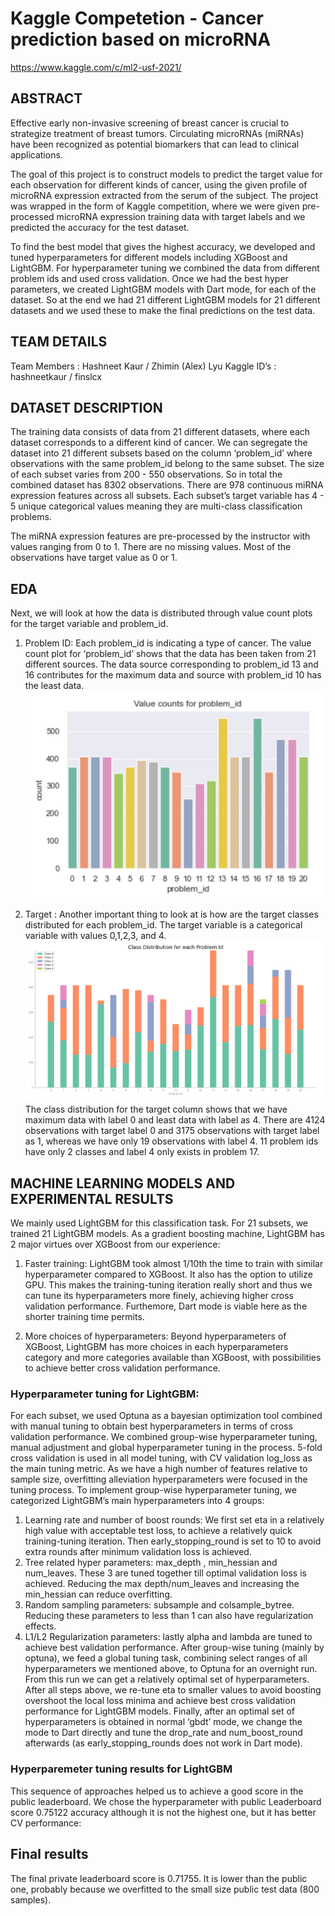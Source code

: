 # Kaggle Competetion - Cancer prediction based on microRNA
<a href="https://www.kaggle.com/c/ml2-usf-2021/">https://www.kaggle.com/c/ml2-usf-2021/</a>
## ABSTRACT
Effective early non-invasive screening of breast cancer is crucial to strategize treatment of breast tumors. Circulating microRNAs (miRNAs) have been recognized as potential biomarkers that can lead to clinical applications.

The goal of this project is to construct models to predict the target value for each observation for different kinds of cancer, using the given profile of microRNA expression extracted from the serum of the subject. The project was wrapped in the form of Kaggle competition, where we were given pre-processed microRNA expression training data with target labels and we predicted the accuracy for the test dataset.

To find the best model that gives the highest accuracy, we developed and tuned hyperparameters for different models including XGBoost and LightGBM. For hyperparameter tuning we combined the data from different problem ids and used cross validation. Once we had the best hyper parameters, we created LightGBM models with Dart mode, for each of the dataset. So at the end we had 21 different LightGBM models for 21 different datasets and we used these to make the final predictions on the test data.

## TEAM DETAILS
Team Members : Hashneet Kaur / Zhimin (Alex) Lyu Kaggle ID’s : hashneetkaur / finslcx

## DATASET DESCRIPTION
The training data consists of data from 21 different datasets, where each dataset corresponds to a different kind of cancer. We can segregate the dataset into 21 different subsets based on the column ‘problem_id’ where observations with the same problem_id belong to the same subset. The size of each subset varies from 200 - 550 observations. So in total the combined dataset has 8302 observations. There are 978 continuous miRNA expression features across all subsets. Each subset’s target variable has 4 - 5 unique categorical values meaning they are multi-class classification problems.

The miRNA expression features are pre-processed by the instructor with values ranging from 0 to 1. There are no missing values. Most of the observations have target value as 0 or 1.

## EDA
Next, we will look at how the data is distributed through value count plots for the target variable and problem_id.
1. Problem ID: Each problem_id is indicating a type of cancer.
The value count plot for ‘problem_id’ shows that the data has been taken from 21 different sources. The data source corresponding to problem_id 13 and 16 contributes for the maximum data and source with problem_id 10 has the least data.
![Clustering of ring shape data](./images/WX20210615-183407@2x.png?raw=true)

2. Target : Another important thing to look at is how are the target classes distributed for each problem_id. The target variable is a categorical variable with values 0,1,2,3, and 4.
![Clustering of ring shape data](./images/WX20210615-183426@2x.png?raw=true)
The class distribution for the target column shows that we have maximum data with label 0 and least data with label as 4. There are 4124 observations with target label 0 and 3175 observations with target label as 1, whereas we have only 19 observations with label 4. 11 problem ids have only 2 classes and label 4 only exists in problem 17.
## MACHINE LEARNING MODELS AND EXPERIMENTAL RESULTS
We mainly used LightGBM for this classification task. For 21 subsets, we trained 21 LightGBM models. As a gradient boosting machine, LightGBM has 2 major virtues over XGBoost from our experience:
1. Faster training: LightGBM took almost 1/10th the time to train with similar hyperparameter compared to XGBoost. It also has the option to utilize GPU. This makes the training-tuning iteration really short and thus we can tune its hyperparameters more finely, achieving higher cross validation performance. Furthemore, Dart mode is viable here as the shorter training time permits.
  
2. More choices of hyperparameters: Beyond hyperparameters of XGBoost, LightGBM has more choices in each hyperparameters category and more categories available than XGBoost, with possibilities to achieve better cross validation performance.
### Hyperparameter tuning for LightGBM:
For each subset, we used Optuna as a bayesian optimization tool combined with manual tuning to obtain best hyperparameters in terms of cross validation performance. We combined group-wise hyperparameter tuning, manual adjustment and global hyperparameter tuning in the process.
5-fold cross validation is used in all model tuning, with CV validation log_loss as the main tuning metric.
As we have a high number of features relative to sample size, overfitting alleviation hyperparameters were focused in the tuning process. To implement group-wise hyperparameter tuning, we categorized LightGBM’s main hyperparameters into 4 groups:
1. Learning rate and number of boost rounds: We first set eta in a relatively high value with acceptable test loss, to achieve a relatively quick training-tuning iteration. Then early_stopping_round is set to 10 to avoid extra rounds after minimum validation loss is achieved.
2. Tree related hyper parameters: max_depth , min_hessian and num_leaves. These 3 are tuned together till optimal validation loss is achieved. Reducing the max depth/num_leaves and increasing the min_hessian can reduce overfitting.
3. Random sampling parameters: subsample and colsample_bytree. Reducing these parameters to less than 1 can also have regularization effects.
4. L1/L2 Regularization parameters: lastly alpha and lambda are tuned to achieve best validation performance.
After group-wise tuning (mainly by optuna), we feed a global tuning task, combining select ranges of all hyperparameters we mentioned above, to Optuna for an overnight run. From this run we can get a relatively optimal set of hyperparameters.
After all steps above, we re-tune eta to smaller values to avoid boosting overshoot the local loss minima and achieve best cross validation performance for LightGBM models. Finally, after an optimal set of hyperparameters is obtained in normal ‘gbdt’ mode, we change the mode to Dart directly and tune the drop_rate and num_boost_round afterwards (as early_stopping_rounds does not work in Dart mode).
 
### Hyperparemeter tuning results for LightGBM
This sequence of approaches helped us to achieve a good score in the public leaderboard. We chose the hyperparameter with public Leaderboard score 0.75122 accuracy although it is not the highest one, but it has better CV performance:
## Final results
The final private leaderboard score is 0.71755. It is lower than the public one, probably because we overfitted to the small size public test data (800 samples).
